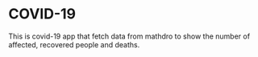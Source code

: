 # COVID-19
This is covid-19 app that fetch data from mathdro to show the number of affected, recovered people and deaths.
